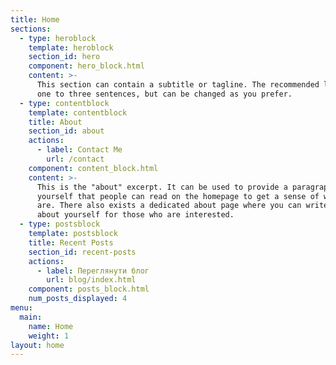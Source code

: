 ```yaml
---
title: Home
sections:
  - type: heroblock
    template: heroblock
    section_id: hero
    component: hero_block.html
    content: >-
      This section can contain a subtitle or tagline. The recommended length is
      one to three sentences, but can be changed as you prefer.
  - type: contentblock
    template: contentblock
    title: About
    section_id: about
    actions:
      - label: Contact Me
        url: /contact
    component: content_block.html
    content: >-
      This is the "about" excerpt. It can be used to provide a paragraph about
      yourself that people can read on the homepage to get a sense of who you
      are. There also exists a dedicated about page where you can write more
      about yourself for those who are interested.
  - type: postsblock
    template: postsblock
    title: Recent Posts
    section_id: recent-posts
    actions:
      - label: Переглянути блог
        url: blog/index.html
    component: posts_block.html
    num_posts_displayed: 4
menu:
  main:
    name: Home
    weight: 1
layout: home
---
```

